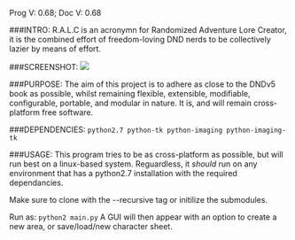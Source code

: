 Prog V: 0.68;
Doc  V: 0.68

###INTRO:
R.A.L.C is an acronymn for Randomized Adventure Lore Creator, it is the
combined effort of freedom-loving DND nerds to be collectively
lazier by means of effort.

###SCREENSHOT:
![](http://s4.postimg.org/wi5a66kkd/ralcv0_65.png)

###PURPOSE:
The aim of this project is to adhere as close to the DNDv5 book as
possible, whilst remaining flexible, extensible, modifiable,
configurable, portable, and modular in nature. It is, and will remain
cross-platform free software.

###DEPENDENCIES:
`python2.7
python-tk
python-imaging
python-imaging-tk`

###USAGE:
This program tries to be as cross-platform as possible, but will run best on
a linux-based system. Reguardless, it _should_ run on any environment that
has a python2.7 installation with the required dependancies.

Make sure to clone with the --recursive tag or initilize the submodules.

Run as:
`python2 main.py`
A GUI will then appear with an option to create a new area, or
save/load/new character sheet.
